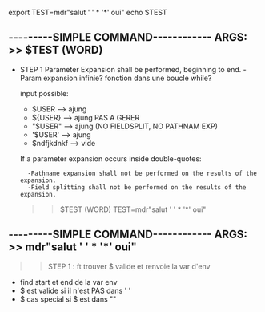 
export TEST=mdr"salut   '   '  * '*'     oui"
echo $TEST

---------SIMPLE COMMAND------------
ARGS:
	>> $TEST (WORD)
-----------------------------------

- STEP 1
	Parameter Expansion shall be performed, beginning to end.
	-Param expansion infinie? fonction dans une boucle while?

	input possible:
	- $USER --> ajung
	- ${USER} --> ajung PAS A GERER
	- "$USER" --> ajung (NO FIELDSPLIT, NO PATHNAM EXP)
	- '$USER' --> ajung
	- $ndfjkdnkf --> vide


	If a parameter expansion occurs inside double-quotes:

		-Pathname expansion shall not be performed on the results of the expansion.
		-Field splitting shall not be performed on the results of the expansion.

	

	>> $TEST (WORD) TEST=mdr"salut   '   '  * '*'     oui"

---------SIMPLE COMMAND------------
ARGS:
	>> mdr"salut   '   '  * '*'     oui"
-----------------------------------

>>STEP 1 : ft trouver $ valide et renvoie la var d'env
- find start et end de la var env
- $ est valide si il n'est PAS dans ' '
- $ cas special si $ est dans ""
